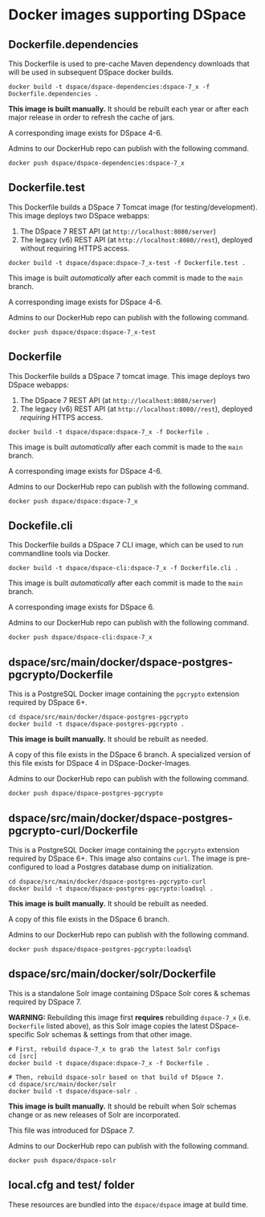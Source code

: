 # Docker images supporting DSpace

## Dockerfile.dependencies

This Dockerfile is used to pre-cache Maven dependency downloads that will be used in subsequent DSpace docker builds.
```
docker build -t dspace/dspace-dependencies:dspace-7_x -f Dockerfile.dependencies .
```

**This image is built manually.**  It should be rebuilt each year or after each major release in order to refresh the cache of jars.

A corresponding image exists for DSpace 4-6.

Admins to our DockerHub repo can publish with the following command.
```
docker push dspace/dspace-dependencies:dspace-7_x
```

## Dockerfile.test

This Dockerfile builds a DSpace 7 Tomcat image (for testing/development).
This image deploys two DSpace webapps:
1. The DSpace 7 REST API (at `http://localhost:8080/server`)
2. The legacy (v6) REST API (at `http://localhost:8080//rest`), deployed without requiring HTTPS access.

```
docker build -t dspace/dspace:dspace-7_x-test -f Dockerfile.test .
```

This image is built *automatically* after each commit is made to the `main` branch.

A corresponding image exists for DSpace 4-6.

Admins to our DockerHub repo can publish with the following command.
```
docker push dspace/dspace:dspace-7_x-test
```

## Dockerfile

This Dockerfile builds a DSpace 7 tomcat image.
This image deploys two DSpace webapps:
1. The DSpace 7 REST API (at `http://localhost:8080/server`)
2. The legacy (v6) REST API (at `http://localhost:8080//rest`), deployed *requiring* HTTPS access.
```
docker build -t dspace/dspace:dspace-7_x -f Dockerfile .
```

This image is built *automatically* after each commit is made to the `main` branch.

A corresponding image exists for DSpace 4-6.

Admins to our DockerHub repo can publish with the following command.
```
docker push dspace/dspace:dspace-7_x
```

## Dockefile.cli

This Dockerfile builds a DSpace 7 CLI image, which can be used to run commandline tools via Docker.
```
docker build -t dspace/dspace-cli:dspace-7_x -f Dockerfile.cli .
```

This image is built *automatically* after each commit is made to the `main` branch.

A corresponding image exists for DSpace 6.

Admins to our DockerHub repo can publish with the following command.
```
docker push dspace/dspace-cli:dspace-7_x
```

## dspace/src/main/docker/dspace-postgres-pgcrypto/Dockerfile

This is a PostgreSQL Docker image containing the `pgcrypto` extension required by DSpace 6+.
```
cd dspace/src/main/docker/dspace-postgres-pgcrypto
docker build -t dspace/dspace-postgres-pgcrypto .
```

**This image is built manually.**  It should be rebuilt as needed.

A copy of this file exists in the DSpace 6 branch.  A specialized version of this file exists for DSpace 4 in DSpace-Docker-Images.

Admins to our DockerHub repo can publish with the following command.
```
docker push dspace/dspace-postgres-pgcrypto
```

## dspace/src/main/docker/dspace-postgres-pgcrypto-curl/Dockerfile

This is a PostgreSQL Docker image containing the `pgcrypto` extension required by DSpace 6+.
This image also contains `curl`.  The image is pre-configured to load a Postgres database dump on initialization.
```
cd dspace/src/main/docker/dspace-postgres-pgcrypto-curl
docker build -t dspace/dspace-postgres-pgcrypto:loadsql .
```

**This image is built manually.**   It should be rebuilt as needed.

A copy of this file exists in the DSpace 6 branch.

Admins to our DockerHub repo can publish with the following command.
```
docker push dspace/dspace-postgres-pgcrypto:loadsql
```

## dspace/src/main/docker/solr/Dockerfile

This is a standalone Solr image containing DSpace Solr cores & schemas required by DSpace 7.

**WARNING:** Rebuilding this image first **requires** rebuilding `dspace-7_x` (i.e. `Dockerfile` listed above),
as this Solr image copies the latest DSpace-specific Solr schemas & settings from that other image.

```
# First, rebuild dspace-7_x to grab the latest Solr configs
cd [src]
docker build -t dspace/dspace:dspace-7_x -f Dockerfile .

# Then, rebuild dspace-solr based on that build of DSpace 7.
cd dspace/src/main/docker/solr
docker build -t dspace/dspace-solr .
```

**This image is built manually.**  It should be rebuilt when Solr schemas change or as new releases of Solr are incorporated.

This file was introduced for DSpace 7.

Admins to our DockerHub repo can publish with the following command.
```
docker push dspace/dspace-solr
```

## local.cfg and test/ folder

These resources are bundled into the `dspace/dspace` image at build time.
